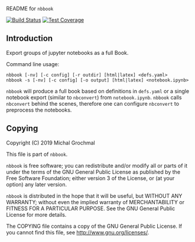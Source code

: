 README for `nbbook`

[![Build Status][tr_build]][tr_link]
[![Test Coverage][cv_build]][cv_link]

[tr_build]: https://travis-ci.org/grochmal/nbbook.svg?branch=master
[tr_link]: https://travis-ci.org/grochmal/nbbook "Travis CI"
[cv_build]: https://codecov.io/gh/grochmal/nbbook/branch/master/graph/badge.svg
[cv_link]: https://codecov.io/gh/grochmal/nbbook "CodeCov"


## Introduction

Export groups of jupyter notebooks as a full Book.

Command line usage:

    nbbook [-nv] [-c config] [-r outdir] [html|latex] <defs.yaml>
    nbbook -s [-nv] [-c config] [-o output] [html|latex] <notebook.ipynb>

`nbbook` will produce a full book based on definitions in `defs.yaml`
or a single notebook export (similar to `nbconvert`) from `notebook.ipynb`.
`nbbook` calls `nbconvert` behind the scenes, therefore one can configure
`nbconvert` to preprocess the notebooks.


## Copying

Copyright (C) 2019 Michal Grochmal

This file is part of `nbbook`.

`nbbook` is free software; you can redistribute and/or modify all or parts of
it under the terms of the GNU General Public License as published by the Free
Software Foundation; either version 3 of the License, or (at your option) any
later version.

`nbbook` is distributed in the hope that it will be useful, but WITHOUT ANY
WARRANTY; without even the implied warranty of MERCHANTABILITY or FITNESS FOR A
PARTICULAR PURPOSE.  See the GNU General Public License for more details.

The COPYING file contains a copy of the GNU General Public License.  If you
cannot find this file, see <http://www.gnu.org/licenses/>.

